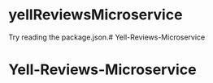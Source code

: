 # yellReviewsMicroservice

Try reading the package.json.# Yell-Reviews-Microservice
# Yell-Reviews-Microservice
